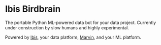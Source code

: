 # Ibis Birdbrain

The portable Python ML-powered data bot for your data project. Currently under construction by slow humans and highly experimental.

Powered by [Ibis](https://ibis-project.org), your data platform, [Marvin](https://github.com/prefectHQ/marvin), and your ML platform.
